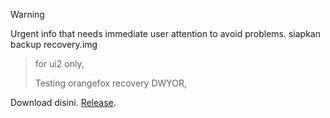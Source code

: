 > [!WARNING]
> Urgent info that needs immediate user attention to avoid problems.
>siapkan backup recovery.img

> for ui2 only,
> 
> Testing orangefox recovery
> DWYOR,

Download disini.
[Release](https://github.com/nurfinzmuhamad14/OrangeFox-Avicii-builder/releases/tag/9725557246/).
